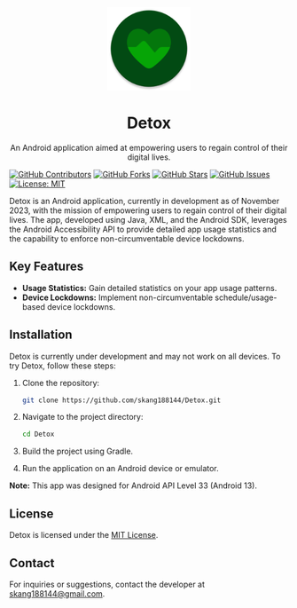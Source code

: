 <br />
<div align="center">
  <a href="https://github.com/skang188144/Detox">
    <img src="app/src/main/res/mipmap-xxxhdpi/ic_launcher_no_text_round.png" alt="Logo" width="150" height="150">
  </a>

  <h1 align="center">Detox</h1>

  <p align="center">
    An Android application aimed at empowering users to regain control of their digital lives.
    <br />
  </p>

</div>

[![GitHub Contributors](https://img.shields.io/github/contributors/skang188144/Detox.svg?label=Contributors)](https://github.com/skang188144/Detox/graphs/contributors) [![GitHub Forks](https://img.shields.io/github/forks/skang188144/Detox.svg?label=Forks)](https://github.com/skang188144/Detox/network) [![GitHub Stars](https://img.shields.io/github/stars/skang188144/Detox.svg?label=Stars)](https://github.com/skang188144/Detox/stargazers) [![GitHub Issues](https://img.shields.io/github/issues/skang188144/Detox.svg?label=Issues)](https://github.com/skang188144/Detox/issues) [![License: MIT](https://img.shields.io/badge/License-MIT-yellow.svg)](https://opensource.org/licenses/MIT)

Detox is an Android application, currently in development as of November 2023, with the mission of empowering users to regain control of their digital lives. The app, developed using Java, XML, and the Android SDK, leverages the Android Accessibility API to provide detailed app usage statistics and the capability to enforce non-circumventable device lockdowns.

## Key Features

- **Usage Statistics:** Gain detailed statistics on your app usage patterns.
- **Device Lockdowns:** Implement non-circumventable schedule/usage-based device lockdowns.

## Installation

Detox is currently under development and may not work on all devices. To try Detox, follow these steps:

1. Clone the repository:
   ```bash
   git clone https://github.com/skang188144/Detox.git
   ```

2. Navigate to the project directory:
   ```bash
   cd Detox
   ```

3. Build the project using Gradle.

4. Run the application on an Android device or emulator.

**Note:** This app was designed for Android API Level 33 (Android 13).

## License

Detox is licensed under the [MIT License](https://opensource.org/licenses/MIT).

## Contact

For inquiries or suggestions, contact the developer at skang188144@gmail.com.

